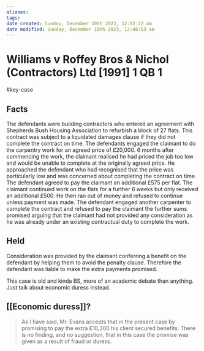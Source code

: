 ```yaml
---
aliases: 
tags: 
date created: Sunday, December 10th 2023, 12:02:22 am
date modified: Sunday, December 10th 2023, 12:40:53 am
---
```


# Williams v Roffey Bros & Nichol (Contractors) Ltd [1991] 1 QB 1

#key-case

## Facts

The defendants were building contractors who entered an agreement with Shepherds Bush Housing Association to refurbish a block of 27 flats. This contract was subject to a liquidated damages clause if they did not complete the contract on time. The defendants engaged the claimant to do the carpentry work for an agreed price of £20,000. 6 months after commencing the work, the claimant realised he had priced the job too low and would be unable to complete at the originally agreed price. He approached the defendant who had recognised that the price was particularly low and was concerned about completing the contract on time. The defendant agreed to pay the claimant an additional £575 per flat. The claimant continued work on the flats for a further 6 weeks but only received an additional £500. He then ran out of money and refused to continue unless payment was made. The defendant engaged another carpenter to complete the contract and refused to pay the claimant the further sums promised arguing that the claimant had not provided any consideration as he was already under an existing contractual duty to complete the work.  

  

## Held

  

Consideration was provided by the claimant conferring a benefit on the defendant by helping them to avoid the penalty clause. Therefore the defendant was liable to make the extra payments promised.

This case is old and kinda BS, more of an academic debate than anything. Just talk about economic duress instead.

## [[Economic duress]]?

> As I have said, Mr. Evans accepts that in the present case by promising to pay the extra £10,300 his client secured benefits. There is no finding, and no suggestion, that in this case the promise was given as a result of fraud or duress.
